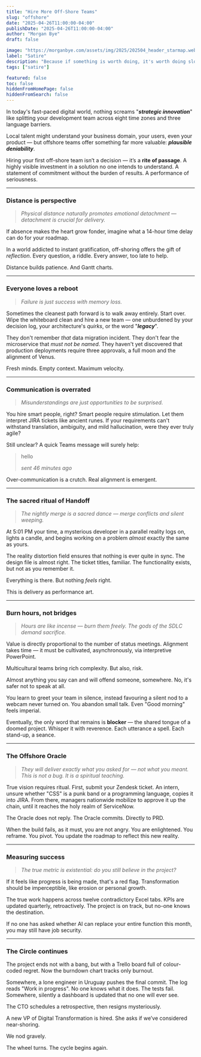 ```yaml
---
title: "Hire More Off-Shore Teams"
slug: "offshore"
date: "2025-04-26T11:00:00-04:00"
publishDate: "2025-04-26T11:00:00-04:00"
author: "Morgan Bye"
draft: false

image: "https://morganbye.com/assets/img/2025/202504_header_starmap.webp"
label: "Satire"
description: "Because if something is worth doing, it's worth doing slowly, ineffectually, abandoning, and then restarting properly..."
tags: ["satire"]

featured: false
toc: false
hiddenFromHomePage: false
hiddenFromSearch: false
---
```


In today's fast-paced digital world, nothing screams "***strategic innovation***" like splitting your development team across eight time zones and three language barriers.

Local talent might understand your business domain, your users, even your product — but offshore teams offer something far more valuable: ***plausible deniability***.

Hiring your first off-shore team isn’t a decision — it’s a **rite of passage**. A highly visible investment in a solution no one intends to understand. A statement of commitment without the burden of results. A performance of seriousness.

---

### **Distance is perspective**

> *Physical distance naturally promotes emotional detachment — detachment is crucial for delivery.*

If absence makes the heart grow fonder, imagine what a 14-hour time delay can do for your roadmap.

In a world addicted to instant gratification, off-shoring offers the gift of *reflection*. Every question, a riddle. Every answer, too late to help.

Distance builds patience. And Gantt charts.

---

### **Everyone loves a reboot**

> *Failure is just success with memory loss.*

Sometimes the cleanest path forward is to walk away entirely. Start over. Wipe the whiteboard clean and hire a new team — one unburdened by your decision log, your architecture's *quirks*, or the word "***legacy***".

They don't remember *that* data migration incident. They don't fear the microservice that *must not be named*. They haven't yet discovered that production deployments require three approvals, a full moon and the alignment of Venus.

Fresh minds. Empty context. Maximum velocity.

---

### **Communication is overrated**

> *Misunderstandings are just opportunities to be surprised.*

You hire smart people, right? Smart people require stimulation. Let them interpret JIRA tickets like ancient runes. If your requirements can't withstand translation, ambiguity, and mild hallucination, were they ever truly agile?

Still unclear? A quick Teams message will surely help:

> hello
>
> *sent 46 minutes ago*

Over-communication is a crutch. Real alignment is emergent.

---

### **The sacred ritual of Handoff**

> *The nightly merge is a sacred dance — merge conflicts and silent weeping.*

At 5:01 PM your time, a mysterious developer in a parallel reality logs on, lights a candle, and begins working on a problem *almost* exactly the same as yours.

The reality distortion field ensures that nothing is ever quite in sync. The design file is almost right. The ticket titles, familiar. The functionality exists, but not as you remember it.

Everything is there. But nothing *feels* right.

This is delivery as performance art.

---

### **Burn hours, not bridges**

> *Hours are like incense — burn them freely. The gods of the SDLC demand sacrifice.*

Value is directly proportional to the number of status meetings. Alignment takes time — it must be cultivated, asynchronously, via interpretive PowerPoint.

Multicultural teams bring rich complexity. But also, risk.

Almost anything you say can and will offend someone, somewhere. No, it's safer not to speak at all.

You learn to greet your team in silence, instead favouring a silent nod to a webcam never turned on. You abandon small talk. Even "Good morning" feels imperial.

Eventually, the only word that remains is **blocker** — the shared tongue of a doomed project. Whisper it with reverence. Each utterance a spell. Each stand-up, a seance.

---

### **The Offshore Oracle**

> *They will deliver exactly what you asked for — not what you meant. This is not a bug. It is a spiritual teaching.*

True vision requires ritual. First, submit your Zendesk ticket. An intern, unsure whether "CSS" is a punk band or a programming language, copies it into JIRA. From there, managers nationwide mobilize to approve it up the chain, until it reaches the holy realm of ServiceNow.

The Oracle does not reply. The Oracle commits. Directly to PRD.

When the build fails, as it must, you are not angry. You are enlightened. You reframe. You pivot. You update the roadmap to reflect this new reality.

---

### **Measuring success**

> *The true metric is existential: do you still believe in the project?*

If it feels like progress is being made, that's a red flag. Transformation should be imperceptible, like erosion or personal growth.

The true work happens across twelve contradictory Excel tabs. KPIs are updated quarterly, retroactively. The project is on track, but no-one knows the destination.

If no one has asked whether AI can replace your entire function this month, you may still have job security.

---

### **The Circle continues**

The project ends not with a bang, but with a Trello board full of colour-coded regret. Now the burndown chart tracks only burnout.

Somewhere, a lone engineer in Uruguay pushes the final commit. The log reads "Work in progress". No one knows what it does. The tests fail. Somewhere, silently a dashboard is updated that no one will ever see.

The CTO schedules a retrospective, then resigns mysteriously.

A new VP of Digital Transformation is hired. She asks if we’ve considered near-shoring.

We nod gravely.

The wheel turns. The cycle begins again.
